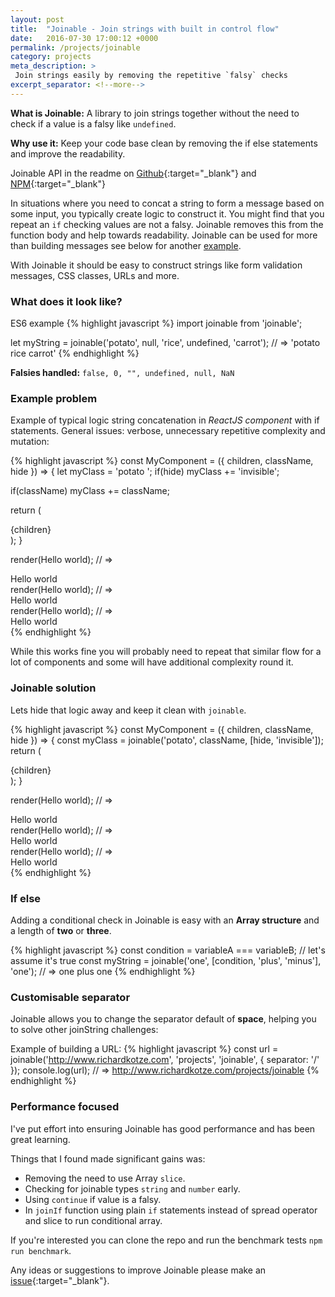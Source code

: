 ```yaml
---
layout: post
title:  "Joinable - Join strings with built in control flow"
date:   2016-07-30 17:00:12 +0000
permalink: /projects/joinable
category: projects
meta_description: >
 Join strings easily by removing the repetitive `falsy` checks
excerpt_separator: <!--more-->
---
```


**What is Joinable:** A library to join strings together without the need to check if a value is a falsy like `undefined`.

**Why use it:** Keep your code base clean by removing the if else statements and improve the readability.

Joinable API in the readme on [Github](https://github.com/rkotze/joinable){:target="_blank"} and [NPM](https://www.npmjs.com/package/joinable){:target="_blank"}

<!--more-->

In situations where you need to concat a string to form a message based on some input, you typically create logic to construct it. You might find that you repeat an `if` checking values are not a falsy. Joinable removes this from the function body and help towards readability. Joinable can be used for more than building messages see below for another [example](#example-problem).

With Joinable it should be easy to construct strings like form validation messages, CSS classes, URLs and more.

### What does it look like?

ES6 example
{% highlight javascript %}
import joinable from 'joinable';

let myString = joinable('potato', null, 'rice', undefined, 'carrot'); // => 'potato rice carrot'
{% endhighlight %}

**Falsies handled:** `false, 0, "", undefined, null, NaN`

### Example problem

Example of typical logic string concatenation in _ReactJS component_ with if statements. General issues: verbose, unnecessary repetitive complexity and mutation:

{% highlight javascript %}
const MyComponent = ({ children, className, hide }) => {
  let myClass = 'potato ';
  if(hide)
    myClass += 'invisible';

  if(className)
    myClass += className;

  return (
    <div className={myClass}>{children}</div>
  );
}

render(<MyComponent className="cucumber">Hello world</MyComponent>); 
// => <div class="potato cucumber">Hello world</div>
render(<MyComponent className="cucumber" hide>Hello world</MyComponent>); 
// => <div class="potato invisible cucumber">Hello world</div>
render(<MyComponent>Hello world</MyComponent>); 
// => <div class="potato undefined">Hello world</div>
{% endhighlight %}

While this works fine you will probably need to repeat that similar flow for a lot of components and some will have additional complexity round it.

### Joinable solution

Lets hide that logic away and keep it clean with `joinable`.

{% highlight javascript %}
const MyComponent = ({ children, className, hide }) => {
  const myClass = joinable('potato', className, [hide, 'invisible']);
  return (
    <div className={myClass}>
    {children}
    </div>
  );
}

render(<MyComponent className="cucumber">Hello world</MyComponent>); 
// => <div class="potato cucumber">Hello world</div>
render(<MyComponent className="cucumber" hide>Hello world</MyComponent>); 
// => <div class="potato invisible cucumber">Hello world</div>
render(<MyComponent>Hello world</MyComponent>); 
// => <div class="potato">Hello world</div>
{% endhighlight %}

### If else

Adding a conditional check in Joinable is easy with an **Array structure** and a length of **two** or **three**.

{% highlight javascript %}
const condition = variableA === variableB; // let's assume it's true
const myString = joinable('one', [condition, 'plus', 'minus'], 'one'); // => one plus one
{% endhighlight %}

### Customisable separator

Joinable allows you to change the separator default of **space**, helping you to solve other joinString challenges:

Example of building a URL:
{% highlight javascript %}
const url = joinable('http://www.richardkotze.com', 'projects', 'joinable', { separator: '/' });
console.log(url); // => http://www.richardkotze.com/projects/joinable
{% endhighlight %}

### Performance focused

I've put effort into ensuring Joinable has good performance and has been great learning.

Things that I found made significant gains was:

* Removing the need to use Array `slice`.
* Checking for joinable types `string` and `number` early.
* Using `continue` if value is a falsy.
* In `joinIf` function using plain `if` statements instead of spread operator and slice to run conditional array.

If you're interested you can clone the repo and run the benchmark tests `npm run benchmark`.

Any ideas or suggestions to improve Joinable please make an [issue](https://github.com/rkotze/joinable/issues){:target="_blank"}.
